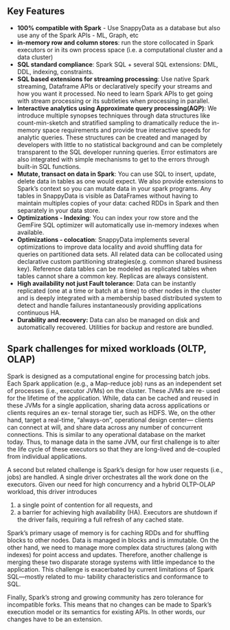 ## Key Features
- **100% compatible with Spark** - Use SnappyData as a database but also use any of the Spark APIs - ML, Graph, etc
- **in-memory row and column stores**: run the store collocated in Spark executors or in its own process space (i.e. a computational cluster and a data cluster)
- **SQL standard compliance**: Spark SQL + several SQL extensions: DML, DDL, indexing, constraints.
- **SQL based extensions for streaming processing**: Use native Spark streaming, Dataframe APIs or declaratively specify your streams and how you want it processed. No need to learn Spark APIs to get going with stream processing or its subtleties when processing in parallel.
- **Interactive analytics using Approximate query processing(AQP)**: We introduce multiple synopses techniques through data structures like count-min-sketch and stratified sampling to dramatically reduce the in-memory space requirements and provide true interactive speeds for analytic queries. These structures can be created and managed by developers with little to no statistical background and can be completely transparent to the SQL developer running queries. Error estimators are also integrated with simple mechanisms to get to the errors through built-in SQL functions. 
- **Mutate, transact on data in Spark**: You can use SQL to insert, update, delete data in tables as one would expect. We also provide extensions to Spark’s context so you can mutate data in your spark programs. Any tables in SnappyData is visible as DataFrames without having to maintain multiples copies of your data: cached RDDs in Spark and then separately in your data store. 
- **Optimizations - Indexing**: You can index your row store and the GemFire SQL optimizer will automatically use in-memory indexes when available. 
- **Optimizations - colocation**: SnappyData implements several optimizations to improve data locality and avoid shuffling data for queries on partitioned data sets. All related data can be collocated using declarative custom partitioning strategies(e.g. common shared business key). Reference data tables can be modeled as replicated tables when tables cannot share a common key. Replicas are always consistent. 
- **High availability not just Fault tolerance**: Data can be instantly replicated (one at a time or batch at a time) to other nodes in the cluster and is deeply integrated with a membership based distributed system to detect and handle failures instantaneously providing applications continuous HA.
- **Durability and recovery:** Data can also be managed on disk and automatically recovered. Utilities for backup and restore are bundled. 


## Spark challenges for mixed workloads (OLTP, OLAP)
Spark is designed as a computational engine for processing batch jobs. Each Spark application (e.g., a Map-reduce job) runs as an independent set of processes (i.e., executor JVMs) on the cluster. These JVMs are re- used for the lifetime of the application. While, data can be cached and reused in these JVMs for a single application, sharing data across applications or clients requires an ex- ternal storage tier, such as HDFS. We, on the other hand, target a real-time, “always-on”, operational design center— clients can connect at will, and share data across any number of concurrent connections. This is similar to any operational database on the market today. Thus, to manage data in the same JVM, our first challenge is to alter the life cycle of these executors so that they are long-lived and de-coupled from individual applications.

A second but related challenge is Spark’s design for how user requests (i.e., jobs) are handled. A single driver orchestrates all the work done on the executors. Given our need for high concurrency and a hybrid OLTP-OLAP workload, this driver introduces

1. a single point of contention for all requests, and 
2. a barrier for achieving high availability (HA). Executors are shutdown if the driver fails, requiring a full refresh of any cached state.

Spark’s primary usage of memory is for caching RDDs and for shuffling blocks to other nodes. Data is managed in blocks and is immutable. On the other hand, we need to manage more complex data structures (along with indexes) for point access and updates. Therefore, another challenge is merging these two disparate storage systems with little impedance to the application. This challenge is exacerbated by current limitations of Spark SQL—mostly related to mu- tability characteristics and conformance to SQL.

Finally, Spark’s strong and growing community has zero tolerance for incompatible forks. This means that no changes can be made to Spark’s execution model or its semantics for existing APIs. In other words, our changes have to be an extension.


## <Describe how SnappyData address these challenges />


